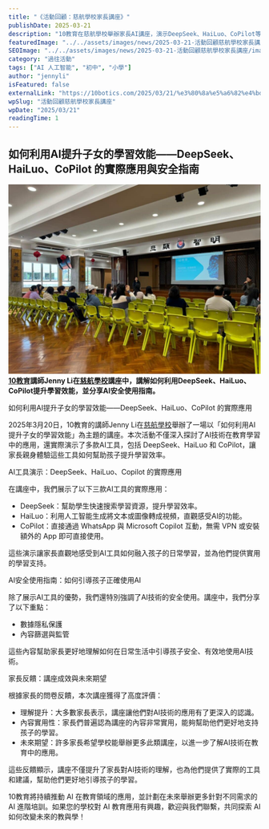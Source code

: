 ```yaml
---
title: "《活動回顧：慈航學校家長講座》"
publishDate: 2025-03-21
description: "10教育在慈航學校舉辦家長AI講座，演示DeepSeek、HaiLuo、CoPilot等AI工具實際應用，傳授如何利用AI提升子女學習效能與安全使用指南。"
featuredImage: "../../assets/images/news/2025-03-21-活動回顧慈航學校家長講座/image1.jpeg"
SEOImage: "../../assets/images/news/2025-03-21-活動回顧慈航學校家長講座/image1.jpeg"
category: "過往活動"
tags: ["AI 人工智能", "初中", "小學"]
author: "jennyli"
isFeatured: false
externalLink: "https://10botics.com/2025/03/21/%e3%80%8a%e5%a6%82%e4%bd%95%e5%88%a9%e7%94%a8ai%e6%8f%90%e5%8d%87%e5%ad%b8%e7%bf%92%e6%95%88%e8%83%bd%e3%80%8b/"
wpSlug: "活動回顧慈航學校家長講座"
wpDate: "2025/03/21"
readingTime: 1
---
```


## 如何利用AI提升子女的學習效能——DeepSeek、HaiLuo、CoPilot 的實際應用與安全指南

![](../../assets/images/news/2025-03-21-活動回顧慈航學校家長講座/image2.jpeg)**[10教育](/)講師Jenny Li在[慈航學校](https://www.chihang.edu.hk/)講座中，講解如何利用DeepSeek、HaiLuo、CoPilot提升學習效能，並分享AI安全使用指南。**

如何利用AI提升子女的學習效能——DeepSeek、HaiLuo、CoPilot 的實際應用

2025年3月20日，10教育的講師Jenny Li在[慈航學校](https://www.chihang.edu.hk/)舉辦了一場以「如何利用AI提升子女的學習效能」為主題的講座。本次活動不僅深入探討了AI技術在教育學習中的應用，還實際演示了多款AI工具，包括 DeepSeek、HaiLuo 和 CoPilot，讓家長親身體驗這些工具如何幫助孩子提升學習效率。

AI工具演示：DeepSeek、HaiLuo、Copilot 的實際應用

在講座中，我們展示了以下三款AI工具的實際應用：

- DeepSeek：幫助學生快速搜索學習資源，提升學習效率。
- HaiLuo：利用人工智能生成將文本或圖像轉成視頻，直觀感受AI的功能。
- CoPilot：直接通過 WhatsApp 與 Microsoft Copilot 互動，無需 VPN 或安裝額外的 App 即可直接使用。

這些演示讓家長直觀地感受到AI工具如何融入孩子的日常學習，並為他們提供實用的學習支持。

AI安全使用指南：如何引導孩子正確使用AI

除了展示AI工具的優勢，我們還特別強調了AI技術的安全使用。講座中，我們分享了以下重點：

- 數據隱私保護
- 內容篩選與監管

這些內容幫助家長更好地理解如何在日常生活中引導孩子安全、有效地使用AI技術。

家長反饋：講座成效與未來期望

根據家長的問卷反饋，本次講座獲得了高度評價：

- 理解提升：大多數家長表示，講座讓他們對AI技術的應用有了更深入的認識。
- 內容實用性：家長們普遍認為講座的內容非常實用，能夠幫助他們更好地支持孩子的學習。
- 未來期望：許多家長希望學校能舉辦更多此類講座，以進一步了解AI技術在教育中的應用。

這些反饋顯示，講座不僅提升了家長對AI技術的理解，也為他們提供了實際的工具和建議，幫助他們更好地引導孩子的學習。

10教育將持續推動 AI 在教育領域的應用，並計劃在未來舉辦更多針對不同需求的 AI 進階培訓。如果您的學校對 AI 教育應用有興趣，歡迎與我們聯繫，共同探索 AI 如何改變未來的教與學！
